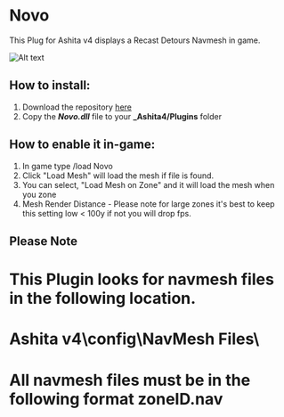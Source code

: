 # Novo


This Plug for Ashita v4 displays a Recast Detours Navmesh in game.

![Alt text](https://github.com/xenonsmurf/Ashita-4-Plugins-and-Addons/blob/master/zonename/test.jpg  "example1")

## How to install:
1. Download the repository [here](https://github.com/xenonsmurf/Ashita-4-Plugins-and-Addons/archive/cf46b0f0dc5ac4840ee04133ba68499f6fd5cebc.zip)
2. Copy the **_Novo.dll_** file to your **_Ashita4/Plugins** folder

## How to enable it in-game:
1. In game type /load Novo
2. Click "Load Mesh" will load the mesh if file is found.
3. You can select, "Load Mesh on Zone" and it will load the mesh when you zone 
4. Mesh Render Distance - Please note for large zones it's best to keep this setting low < 100y
   if not you will drop fps. 
   
 ## Please Note 
 # This Plugin looks for navmesh files in the following location.
 # Ashita v4\config\NavMesh Files\
 # All navmesh files must be in the following format zoneID.nav

